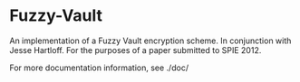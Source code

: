 Fuzzy-Vault
===========

An implementation of a Fuzzy Vault encryption scheme. In conjunction with Jesse Hartloff. For the purposes of a paper submitted to SPIE 2012.

For more documentation information, see ./doc/
